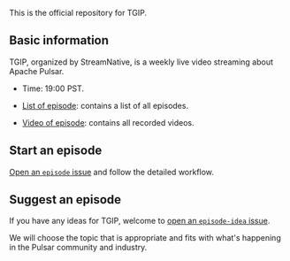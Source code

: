 This is the official repository for TGIP.

## Basic information

TGIP, organized by StreamNative, is a weekly live video streaming about Apache Pulsar.

* Time: 19:00 PST.

* [List of episode](playlist.md): contains a list of all episodes.

* [Video of episode](https://www.youtube.com/channel/UCywxUI5HlIyc0VEKYR4X9Pg?view_as=subscriber): contains all recorded videos.

## Start an episode

[Open an `episode` issue](https://github.com/streamnative/tgip/issues/new?assignees=&labels=episode-ideal&template=episode-ideal.md&title=Episode+ideal%3A+%24topic-name) and follow the detailed workflow.

## Suggest an episode 

If you have any ideas for TGIP, welcome to [open an `episode-idea` issue](https://github.com/streamnative/tgip/issues/new?assignees=&labels=episode-task&template=episode.md&title=Episode+%24number%3A+%24topic-name).

We will choose the topic that is appropriate and fits with what's happening in the Pulsar community and industry.
